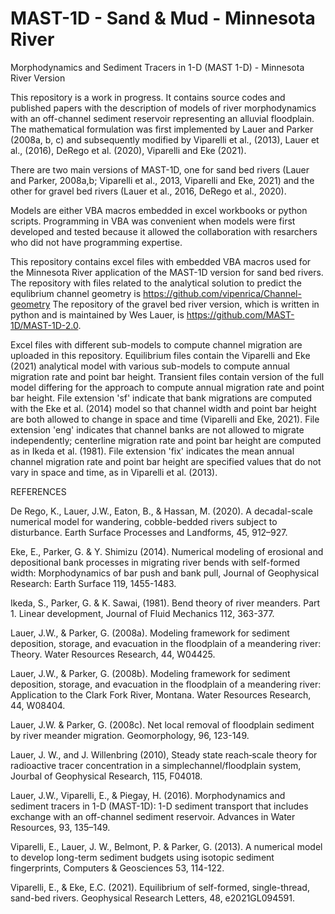 # MAST-1D - Sand & Mud - Minnesota River
Morphodynamics and Sediment Tracers in 1-D (MAST 1-D) - Minnesota River Version

This repository is a work in progress. It contains source codes and published papers with the description of models of river morphodynamics with an off-channel sediment reservoir representing an alluvial floodplain. The mathematical formulation was first implemented by Lauer and Parker (2008a, b, c) and subsequently modified by Viparelli et al., (2013), Lauer et al., (2016), DeRego et al. (2020), Viparelli and Eke (2021). 

There are two main versions of MAST-1D, one for sand bed rivers (Lauer and Parker, 2008a,b; Viparelli et al., 2013, Viparelli and Eke, 2021) and the other for gravel bed rivers (Lauer et al., 2016, DeRego et al., 2020). 

Models are either VBA macros embedded in excel workbooks or python scripts. Programming in VBA was convenient when models were first developed and tested because it allowed the collaboration with resarchers who did not have programming expertise. 

This repository contains excel files with embedded VBA macros used for the Minnesota River application of the MAST-1D version for sand bed rivers. 
The repository with files related to the analytical solution to predict the equlibrium channel geometry is https://github.com/vipenrica/Channel-geometry
The repository of the gravel bed river version, which is written in python and is maintained by Wes Lauer, is https://github.com/MAST-1D/MAST-1D-2.0. 

Excel files with different sub-models to compute channel migration are uploaded in this repository. Equilibrium files contain the Viparelli and Eke (2021) analytical model with various sub-models to compute annual migration rate and point bar height. Transient files contain version of the full model differing for the approach to compute annual migration rate and point bar height. File extension 'sf' indicate that bank migrations are computed with the Eke et al. (2014) model so that channel width and point bar height are both allowed to change in space and time (Viparelli and Eke, 2021). File extension 'eng' indicates that channel banks are not allowed to migrate independently; centerline migration rate and point bar height are computed as in Ikeda et al. (1981). File extension 'fix' indicates the mean annual channel migration rate and point bar height are specified values that do not vary in space and time, as in Viparelli et al. (2013). 

REFERENCES

De Rego, K., Lauer, J.W., Eaton, B., & Hassan, M. (2020). A decadal-scale numerical model for wandering, cobble-bedded rivers subject to disturbance. Earth Surface Processes and Landforms, 45, 912–927.

Eke, E., Parker, G. & Y. Shimizu (2014). Numerical modeling of erosional and depositional bank processes in migrating river bends with self-formed width: Morphodynamics of bar push and bank pull, Journal of Geophysical Research: Earth Surface 119, 1455-1483.

Ikeda, S., Parker, G. & K. Sawai, (1981). Bend theory of river meanders. Part 1. Linear development, Journal of Fluid Mechanics 112, 363-377.

Lauer, J.W., & Parker, G. (2008a). Modeling framework for sediment deposition, storage, and evacuation in the floodplain of a meandering river: Theory. Water Resources Research, 44, W04425. 

Lauer, J.W., & Parker, G. (2008b). Modeling framework for sediment deposition, storage, and evacuation in the floodplain of a meandering river: Application to the Clark Fork River, Montana. Water Resources Research, 44, W08404. 

Lauer, J.W. & Parker, G. (2008c). Net local removal of floodplain sediment by river meander migration. Geomorphology, 96, 123-149. 

Lauer, J. W., and J. Willenbring (2010), Steady state reach‐scale theory for radioactive tracer concentration in a simplechannel/floodplain system, Jourbal of Geophysical Research, 115, F04018.

Lauer, J.W., Viparelli, E., & Piegay, H. (2016). Morphodynamics and sediment tracers in 1-D (MAST-1D): 1-D sediment transport that includes exchange with an off-channel sediment reservoir. Advances in Water Resources, 93, 135–149.

Viparelli, E., Lauer, J. W., Belmont, P. & Parker, G. (2013). A numerical model to develop long-term sediment budgets using isotopic sediment fingerprints, Computers & Geosciences 53, 114-122.

Viparelli, E., & Eke, E.C. (2021). Equilibrium of self-formed, single-thread, sand-bed rivers. Geophysical Research Letters, 48, e2021GL094591.







